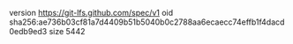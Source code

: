 version https://git-lfs.github.com/spec/v1
oid sha256:ae736b03cf81a7d4409b51b5040b0c2788aa6ecaecc74effb1f4dacd0edb9ed3
size 5442
